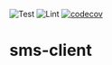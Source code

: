 ![Test](https://github.com/quarksgroup/sms-client/workflows/Test/badge.svg)
![Lint](https://github.com/quarksgroup/sms-client/workflows/Lint/badge.svg)
[![codecov](https://codecov.io/gh/quarksgroup/sms-client/branch/master/graph/badge.svg)](https://codecov.io/gh/quarksgroup/sms-client)
# sms-client
